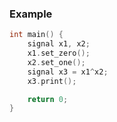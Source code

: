 ### Example

```c++
int main() {
    signal x1, x2;
    x1.set_zero();
    x2.set_one();
    signal x3 = x1^x2;
    x3.print();

    return 0;
}
```